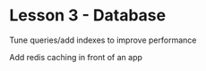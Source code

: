 # Lesson 3 - Database

Tune queries/add indexes to improve performance

Add redis caching in front of an app



